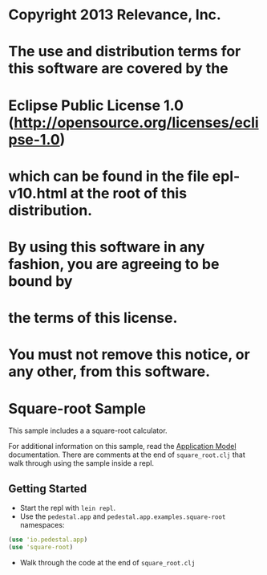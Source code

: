 # Copyright 2013 Relevance, Inc.

# The use and distribution terms for this software are covered by the
# Eclipse Public License 1.0 (http://opensource.org/licenses/eclipse-1.0)
# which can be found in the file epl-v10.html at the root of this distribution.
#
# By using this software in any fashion, you are agreeing to be bound by
# the terms of this license.
#
# You must not remove this notice, or any other, from this software.

# Square-root Sample

This sample includes a a square-root calculator.

For additional information on this sample, read the
[Application Model](http://pedestal.io/documentation/application-model/) 
documentation. There are comments at the end of `square_root.clj` that 
walk through using the sample inside a repl.

## Getting Started

* Start the repl with `lein repl`.
* Use the `pedestal.app` and `pedestal.app.examples.square-root` namespaces:

```clojure
(use 'io.pedestal.app)
(use 'square-root)
```

* Walk through the code at the end of `square_root.clj`


